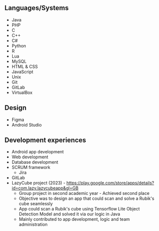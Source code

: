## Languages/Systems
- Java
- PHP
- C
- C++
- C#
- Python
- R
- Lua
- MySQL
- HTML & CSS
- JavaScript
- Unix
- Git
- GitLab
- VirtualBox

## Design
- Figma
- Android Studio

## Development experiences
- Android app development
- Web development
- Database development
- SCRUM framework
  - Jira
- GitLab
- LazyCube project (2023) - https://play.google.com/store/apps/details?id=com.lazy.lazycubeapp&gl=GB
  - Group project in second academic year - Achieved second place
  - Objective was to design an app that could scan and solve a Rubik's cube seamlessly
  - App could scan a Rubik's cube using Tensorflow Lite Object Detection Model and solved it via our logic in Java
  - Mainly contributed to app development, logic and team administration
